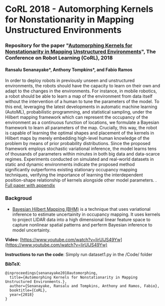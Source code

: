 # CoRL 2018 - Automorphing Kernels for Nonstationarity in Mapping Unstructured Environments

### Repository for the paper "[Automorphing Kernels for Nonstationarity in Mapping Unstructured Environments](url_todo)", The Conference on Robot Learning (CoRL), 2018
#### Ransalu Senanayake*, Anthony Tompkins*, and Fabio Ramos
 In order to deploy robots in previously unseen and unstructured environments, the robots should have the capacity to learn on their own and adapt to the changes in the environments. For instance, in mobile robotics, a robot should be able to learn a map of the environment from data itself without the intervention of a human to tune the parameters of the model. To this end, leveraging the latest developments in automatic machine learning (AutoML), probabilistic programming, and statistical sampling, under the Hilbert mapping framework which can represent the occupancy of the environment as a continuous function of locations, we formulate a Bayesian framework to learn all parameters of the map. Crucially, this way, the robot is capable of learning the optimal shapes and placement of the kernels in Hilbert maps by merely embedding high-level human knowledge of the problem by means of prior probability distributions. Since the proposed framework employs stochastic variational inference, the model learns tens of thousands of parameters within minutes in both big data and data-scarce regimes. Experiments conducted on simulated and real-world datasets in static and dynamic environments indicate the proposed method significantly outperforms existing stationary occupancy mapping techniques, verifying the importance of learning the interdependent position-shape relationship of kernels alongside other model parameters. .
[Full paper with appendix](http://proceedings.mlr.press/v87/senanayake18a.html)

### Backgroud
* [Bayesian Hilbert Mapping (BHM)](https://github.com/RansML/Bayesian_Hilbert_Maps) is a technique that uses variational inference to estimate uncertainity in occupancy mapping. It uses kernels to project LIDAR data into a high dimensional linear feature space to capture nonlinear spatial patterns and perferm Bayesian inference to model uncertainty. 


**Video**: [https://www.youtube.com/watch?v=IirUlJS49Yw](https://www.youtube.com/watch?v=IirUlJS49Yw)

**Instructions to run the code**: 
Simply run dataset1.py in the /Code/ folder

**BibTeX**:
```
@inproceedings{senanayake2018automorphing,
  title={Automorphing Kernels for Nonstationarity in Mapping Unstructured Environments.},
  author={Senanayake, Ransalu and Tompkins, Anthony and Ramos, Fabio},
  booktitle={CoRL},
  year={2018}
}
```
